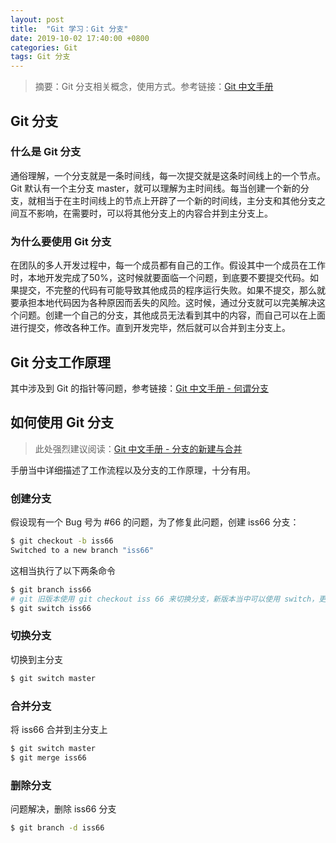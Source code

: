 ```yaml
---
layout: post
title:  "Git 学习：Git 分支"
date: 2019-10-02 17:40:00 +0800
categories: Git
tags: Git 分支
---
```


> 摘要：Git 分支相关概念，使用方式。参考链接：[Git 中文手册](https://git-reference.readthedocs.io/zh_CN/latest/)

## Git 分支

### 什么是 Git 分支

通俗理解，一个分支就是一条时间线，每一次提交就是这条时间线上的一个节点。Git 默认有一个主分支 master，就可以理解为主时间线。每当创建一个新的分支，就相当于在主时间线上的节点上开辟了一个新的时间线，主分支和其他分支之间互不影响，在需要时，可以将其他分支上的内容合并到主分支上。

### 为什么要使用 Git 分支

在团队的多人开发过程中，每一个成员都有自己的工作。假设其中一个成员在工作时，本地开发完成了50%，这时候就要面临一个问题，到底要不要提交代码。如果提交，不完整的代码有可能导致其他成员的程序运行失败。如果不提交，那么就要承担本地代码因为各种原因而丢失的风险。这时候，通过分支就可以完美解决这个问题。创建一个自己的分支，其他成员无法看到其中的内容，而自己可以在上面进行提交，修改各种工作。直到开发完毕，然后就可以合并到主分支上。

## Git 分支工作原理

其中涉及到 Git 的指针等问题，参考链接：[Git 中文手册 - 何谓分支](https://git-reference.readthedocs.io/zh_CN/latest/Git-Branching/What-a-Branch-Is/)

## 如何使用 Git 分支

> 此处强烈建议阅读：[Git 中文手册 - 分支的新建与合并](https://git-reference.readthedocs.io/zh_CN/latest/Git-Branching/Basic-Branching-and-Merging/)

手册当中详细描述了工作流程以及分支的工作原理，十分有用。

### 创建分支

假设现有一个 Bug 号为 #66 的问题，为了修复此问题，创建 iss66 分支：
```sh
$ git checkout -b iss66
Switched to a new branch "iss66"
```
这相当执行了以下两条命令
```sh
$ git branch iss66
# git 旧版本使用 git checkout iss 66 来切换分支，新版本当中可以使用 switch，更加易懂
$ git switch iss66
```

### 切换分支

切换到主分支
```sh
$ git switch master
```

### 合并分支

将 iss66 合并到主分支上
```sh
$ git switch master
$ git merge iss66
```

### 删除分支

问题解决，删除 iss66 分支
```sh
$ git branch -d iss66
```